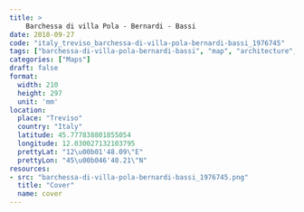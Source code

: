 ```yaml
---
title: > 
    Barchessa di villa Pola - Bernardi - Bassi
date: 2018-09-27
code: "italy_treviso_barchessa-di-villa-pola-bernardi-bassi_1976745"
tags: ["barchessa-di-villa-pola-bernardi-bassi", "map", "architecture", "buildings", "Treviso", "Italy"]
categories: ["Maps"]
draft: false
format:
  width: 210
  height: 297
  unit: 'mm'
location:
  place: "Treviso"
  country: "Italy"
  latitude: 45.777838801855054
  longitude: 12.030027132103795
  prettyLat: "12\u00b01'48.09\"E"
  prettyLon: "45\u00b046'40.21\"N"
resources:
- src: "barchessa-di-villa-pola-bernardi-bassi_1976745.png"
  title: "Cover"
  name: cover
---
```

